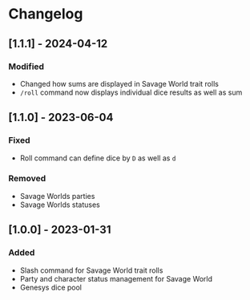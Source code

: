 # Changelog

## [1.1.1] - 2024-04-12
### Modified
- Changed how sums are displayed in Savage World trait rolls
- `/roll` command now displays individual dice results as well as sum

## [1.1.0] - 2023-06-04
### Fixed
- Roll command can define dice by `D` as well as `d`

### Removed
- Savage Worlds parties
- Savage Worlds statuses 

## [1.0.0] - 2023-01-31
### Added
- Slash command for Savage World trait rolls
- Party and character status management for Savage World
- Genesys dice pool